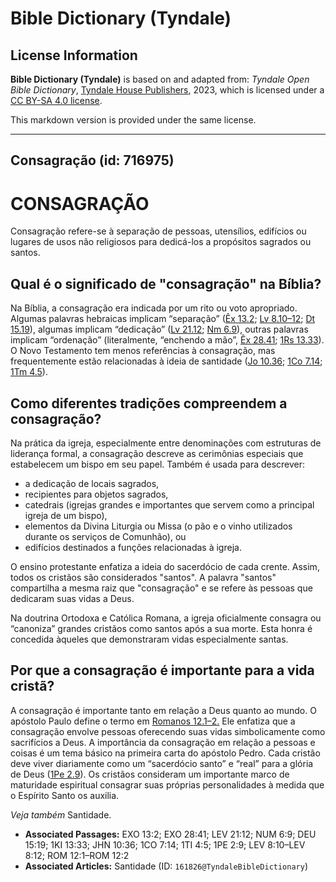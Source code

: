 # Bible Dictionary (Tyndale)

## License Information

**Bible Dictionary (Tyndale)** is based on and adapted from: _Tyndale Open Bible Dictionary_, [Tyndale House Publishers](https://tyndaleopenresources.com/), 2023, which is licensed under a [CC BY-SA 4.0 license](https://creativecommons.org/licenses/by-sa/4.0/legalcode.en).

This markdown version is provided under the same license.



--------------------------------

## Consagração (id: 716975)

CONSAGRAÇÃO
===========

Consagração refere\-se à separação de pessoas, utensílios, edifícios ou lugares de usos não religiosos para dedicá\-los a propósitos sagrados ou santos.

Qual é o significado de "consagração" na Bíblia?
------------------------------------------------

Na Bíblia, a consagração era indicada por um rito ou voto apropriado. Algumas palavras hebraicas implicam “separação” ([Êx 13\.2](https://ref.ly/Exod13:2); [Lv 8\.10–12](https://ref.ly/Lev8:10-Lev8:12); [Dt 15\.19](https://ref.ly/Deut15:19)), algumas implicam “dedicação” ([Lv 21\.12](https://ref.ly/Num6:9); [Nm 6\.9](https://ref.ly/Num6:9)), outras palavras implicam “ordenação” (literalmente, “enchendo a mão”, [Êx 28\.41](https://ref.ly/Exod28:41); [1Rs 13\.33](https://ref.ly/1Kgs13:33)). O Novo Testamento tem menos referências à consagração, mas frequentemente estão relacionadas à ideia de santidade ([Jo 10\.36](https://ref.ly/John10:36); [1Co 7\.14](https://ref.ly/1Cor7:14); [1Tm 4\.5](https://ref.ly/1Tim4:5)).

Como diferentes tradições compreendem a consagração?
----------------------------------------------------

Na prática da igreja, especialmente entre denominações com estruturas de liderança formal, a consagração descreve as cerimônias especiais que estabelecem um bispo em seu papel. Também é usada para descrever:

* a dedicação de locais sagrados,
* recipientes para objetos sagrados,
* catedrais (igrejas grandes e importantes que servem como a principal igreja de um bispo),
* elementos da Divina Liturgia ou Missa (o pão e o vinho utilizados durante os serviços de Comunhão), ou
* edifícios destinados a funções relacionadas à igreja.

O ensino protestante enfatiza a ideia do sacerdócio de cada crente. Assim, todos os cristãos são considerados "santos". A palavra "santos" compartilha a mesma raiz que "consagração" e se refere às pessoas que dedicaram suas vidas a Deus.

Na doutrina Ortodoxa e Católica Romana, a igreja oficialmente consagra ou “canoniza” grandes cristãos como santos após a sua morte. Esta honra é concedida àqueles que demonstraram vidas especialmente santas.

Por que a consagração é importante para a vida cristã?
------------------------------------------------------

A consagração é importante tanto em relação a Deus quanto ao mundo. O apóstolo Paulo define o termo em [Romanos 12\.1–2\.](https://ref.ly/Rom12:1-Rom12:2) Ele enfatiza que a consagração envolve pessoas oferecendo suas vidas simbolicamente como sacrifícios a Deus. A importância da consagração em relação a pessoas e coisas é um tema básico na primeira carta do apóstolo Pedro. Cada cristão deve viver diariamente como um “sacerdócio santo” e “real” para a glória de Deus ([1Pe 2\.9](https://ref.ly/1Pet2:9)). Os cristãos consideram um importante marco de maturidade espiritual consagrar suas próprias personalidades à medida que o Espírito Santo os auxilia.

*Veja também* Santidade.

* **Associated Passages:** EXO 13:2; EXO 28:41; LEV 21:12; NUM 6:9; DEU 15:19; 1KI 13:33; JHN 10:36; 1CO 7:14; 1TI 4:5; 1PE 2:9; LEV 8:10–LEV 8:12; ROM 12:1–ROM 12:2
* **Associated Articles:** Santidade (ID: `161826@TyndaleBibleDictionary`)

